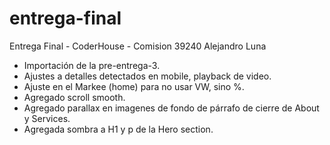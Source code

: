 # entrega-final
Entrega Final - CoderHouse - Comision 39240
Alejandro Luna

* Importación de la pre-entrega-3.
* Ajustes a detalles detectados en mobile, playback de video.
* Ajuste en el Markee (home) para no usar VW, sino %.
* Agregado scroll smooth.
* Agregado parallax en imagenes de fondo de párrafo de cierre de About y Services.
* Agregada sombra a H1 y p de la Hero section.
